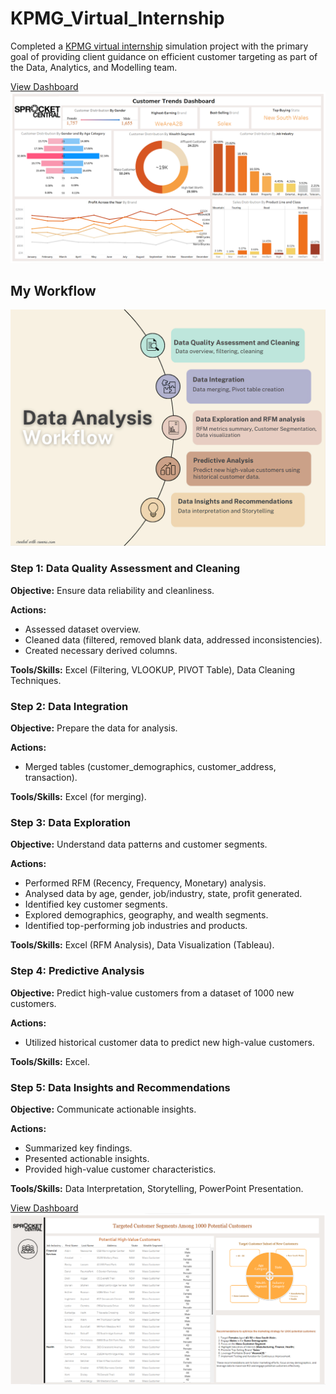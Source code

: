# KPMG_Virtual_Internship 
Completed a [KPMG virtual internship](https://www.theforage.com/virtual-experience/m7W4GMqeT3bh9Nb2c/kpmg-au/data-analytics-virtual-internship/overview) simulation project with the primary goal of providing client guidance on efficient customer targeting as part of the Data, Analytics, and Modelling team.

[View Dashboard](https://public.tableau.com/views/Sprocket_Central_Customer_Analysis_Dashboard/Dashboard1?:language=en-GB&:display_count=n&:origin=viz_share_link)
![image](https://github.com/PliciousG/KPMG_Virtual_Internship/blob/main/Images/Sprocket_Central_Customer_Analysis_Dashboard.png?raw=true)

## My Workflow

![image](https://github.com/PliciousG/KPMG_Virtual_Internship/blob/main/Images/Data_Analysis_Workflow.png?raw=true)

### Step 1: Data Quality Assessment and Cleaning
**Objective:** Ensure data reliability and cleanliness.

**Actions:**
- Assessed dataset overview.
- Cleaned data (filtered, removed blank data, addressed inconsistencies).
- Created necessary derived columns.

**Tools/Skills:** Excel (Filtering, VLOOKUP, PIVOT Table), Data Cleaning Techniques.

### Step 2: Data Integration
**Objective:** Prepare the data for analysis.

**Actions:**
  - Merged tables (customer_demographics, customer_address, transaction).
 
 **Tools/Skills:** Excel (for merging).

### Step 3: Data Exploration
**Objective:** Understand data patterns and customer segments.

**Actions:**
  - Performed RFM (Recency, Frequency, Monetary) analysis.
  - Analysed data by age, gender, job/industry, state, profit generated.
  - Identified key customer segments.
  - Explored demographics, geography, and wealth segments.
  - Identified top-performing job industries and products.
 
 **Tools/Skills:** Excel (RFM Analysis), Data Visualization (Tableau).

### Step 4: Predictive Analysis
**Objective:** Predict high-value customers from a dataset of 1000 new customers.

**Actions:**
  - Utilized historical customer data to predict new high-value customers.

**Tools/Skills:** Excel.

### Step 5: Data Insights and Recommendations

**Objective:** Communicate actionable insights.

**Actions:**
  - Summarized key findings.
  - Presented actionable insights.
  - Provided high-value customer characteristics.

**Tools/Skills:** Data Interpretation, Storytelling, PowerPoint Presentation.

[View Dashboard](https://public.tableau.com/views/Targeted_Customer_Segments_Dashboard/Dashboard1?:language=en-GB&:display_count=n&:origin=viz_share_link)
![image](https://github.com/PliciousG/KPMG_Virtual_Internship/blob/main/Images/Sprocket_Central__Targeted_Customer_Segment_Dashboard.png?raw=true)
